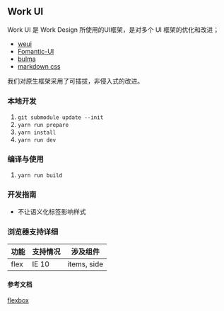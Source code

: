 ## Work UI

Work UI 是 Work Design 所使用的UI框架，是对多个 UI 框架的优化和改进；

* [weui](https://github.com/Tencent/weui)
* [Fomantic-UI](https://github.com/fomantic/Fomantic-UI)
* [bulma](https://github.com/jgthms/bulma)
* [markdown css](https://github.com/sindresorhus/github-markdown-css)

我们对原生框架采用了可插拔，非侵入式的改进。

### 本地开发
1. `git submodule update --init`
2. `yarn run prepare`
2. `yarn install`
3. `yarn run dev`

### 编译与使用
1. `yarn run build`

### 开发指南
- 不让语义化标签影响样式


### 浏览器支持详细

| 功能 | 支持情况 | 涉及组件 |
|---|---|---|
| flex | IE 10 | items, side |

#### 参考文档
[flexbox](https://developer.mozilla.org/en-US/docs/Web/Guide/CSS/Flexible_boxes)
